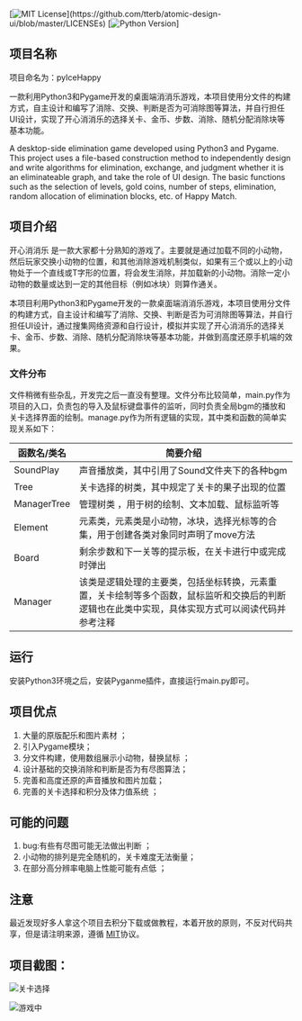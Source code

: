 [![MIT License](https://img.shields.io/apm/l/atomic-design-ui.svg?)](https://github.com/tterb/atomic-design-ui/blob/master/LICENSEs)
[![Python Version](https://img.shields.io/github/pipenv/locked/python-version/metabolize/rq-dashboard-on-heroku)]

## 项目名称
项目命名为：pyIceHappy 

一款利用Python3和Pygame开发的桌面端消消乐游戏，本项目使用分文件的构建方式，自主设计和编写了消除、交换、判断是否为可消除图等算法，并自行担任UI设计，实现了开心消消乐的选择关卡、金币、步数、消除、随机分配消除块等基本功能。

A desktop-side elimination game developed using Python3 and Pygame. This project uses a file-based construction method to independently design and write algorithms for elimination, exchange, and judgment whether it is an eliminateable graph, and take the role of UI design. The basic functions such as the selection of levels, gold coins, number of steps, elimination, random allocation of elimination blocks, etc. of Happy Match.

## 项目介绍

开心消消乐 是一款大家都十分熟知的游戏了。主要就是通过加载不同的小动物，然后玩家交换小动物的位置，和其他消除游戏机制类似，如果有三个或以上的小动物处于一个直线或T字形的位置，将会发生消除，并加载新的小动物。消除一定小动物的数量或达到一定的其他目标（例如冰块）则算作通关。

本项目利用Python3和Pygame开发的一款桌面端消消乐游戏，本项目使用分文件的构建方式，自主设计和编写了消除、交换、判断是否为可消除图等算法，并自行担任UI设计，通过搜集网络资源和自行设计，模拟并实现了开心消消乐的选择关卡、金币、步数、消除、随机分配消除块等基本功能，并做到高度还原手机端的效果。

### 文件分布

文件稍微有些杂乱，开发完之后一直没有整理。文件分布比较简单，main.py作为项目的入口，负责包的导入及鼠标键盘事件的监听，同时负责全局bgm的播放和关卡选择界面的绘制。manage.py作为所有逻辑的实现，其中类和函数的简单实现关系如下：

| 函数名/类名   | 简要介绍                    |
| ----- | --------------------          |
| SoundPlay    | 声音播放类，其中引用了Sound文件夹下的各种bgm           |
| Tree   | 关卡选择的树类，其中规定了关卡的果子出现的位置|
| ManagerTree  | 管理树类 ，用于树的绘制、文本加载、鼠标监听等 |
| Element| 元素类，元素类是小动物，冰块，选择光标等的合集，用于创建各类对象同时声明了move方法|
| Board | 剩余步数和下一关等的提示板，在关卡进行中或完成时弹出 |
| Manager | 该类是逻辑处理的主要类，包括坐标转换，元素重置，关卡绘制等多个函数，鼠标监听和交换后的判断逻辑也在此类中实现，具体实现方式可以阅读代码并参考注释 |

## 运行

安装Python3环境之后，安装Pyganme插件，直接运行main.py即可。

## 项目优点

1. 大量的原版配乐和图片素材 ；
2. 引入Pygame模块；
3. 分文件构建，使用数组展示小动物，替换鼠标 ；
4. 设计基础的交换消除和判断是否为有尽图算法；
5. 完善和高度还原的声音播放和图片加载；
6. 完善的关卡选择和积分及体力值系统 ； 

## 可能的问题

1. bug:有些有尽图可能无法做出判断 ；
2. 小动物的排列是完全随机的，关卡难度无法衡量；
3. 在部分高分辨率电脑上性能可能有点低 ；

## 注意

最近发现好多人拿这个项目去积分下载或做教程，本着开放的原则，不反对代码共享，但是请注明来源，遵循 [MIT](http://www.opensource.org/licenses/mit-license.php)协议。

## 项目截图：

![关卡选择](https://springboot-blog-1256194683.cos.ap-beijing.myqcloud.com/pic/py-1.jpg)

![游戏中](https://springboot-blog-1256194683.cos.ap-beijing.myqcloud.com/pic/py-2.jpg)
